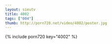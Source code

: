 ```yaml
--- 
layout: sieutv
title: 4002
tags: ["004"]
thumb: http://porn720.net/video/4002/poster.jpg
---
```

{% include porn720 key="4002" %} 
